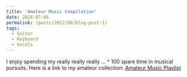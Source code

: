 ```yaml
---
title: 'Amateur Music Compilation'
date: 2024-07-06
permalink: /posts/2012/08/blog-post-1/
tags:
  - Guitar
  - Keyboard
  - Vocals
---
```


I enjoy spending my really really really ... ^ 100 spare time in musical pursuits. Here is a link to my amateur collection: [Amateur Music Playlist](https://www.youtube.com/playlist?list=PLUkZdoAFrCu9Lv2JcclOGWEK4OMTAGHrp)
